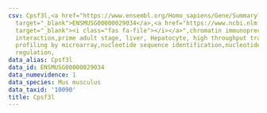 ```yaml
---
csv: Cpsf3l,<a href="https://www.ensembl.org/Homo_sapiens/Gene/Summary?db=core;g=ENSMUSG00000029034"
  target="_blank">ENSMUSG00000029034</a>,<a href="https://www.ncbi.nlm.nih.gov/pubmed/23834426"
  target="_blank"><i class="fas fa-file"></i></a>",chromatin immunoprecipitation assay,direct
  interaction,prime adult stage, liver, Hepatocyte, high throughput transcription
  profiling by microarray,nucleotide sequence identification,nucleotide sequence identification,transcriptional
  regulation,
data_alias: Cpsf3l
data_id: ENSMUSG00000029034
data_numevidence: 1
data_species: Mus musculus
data_taxid: '10090'
title: Cpsf3l
---
```

